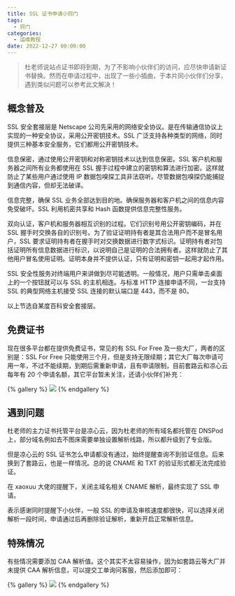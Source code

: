 ```yaml
---
title: SSL 证书申请小窍门
tags:
  - 窍门
categories:
  - 运维教程
date: 2022-12-27 00:00:00
---
```


> 杜老师说站点证书即将到期，为了不影响小伙伴们的访问，应尽快申请新证书替换。然而在申请过程中，出现了一些小插曲，于本片同小伙伴们分享，遇到类似问题可以参考此文解决！

<!-- more -->

## 概念普及

SSL 安全套接层是 Netscape 公司先采用的网络安全协议。是在传输通信协议上实现的一种安全协议，采用公开密钥技术。SSL 广泛支持各种类型的网络，同时提供三种基本安全服务，它们都用公开密钥技术。

信息保密，通过使用公开密钥和对称密钥技术以达到信息保密。SSL 客户机和服务器之间所有业务都使用在 SSL 握手过程中建立的密钥和算法进行加密。这样就防止了某些用户通过使用 IP 数据包嗅探工具非法窃听。尽管数据包嗅探仍能捕捉到通信内容，但却无法破译。

信息完整，确保 SSL 业务全部达到目的地。确保服务器和客户机之间的信息内容免受破坏。SSL 利用机密共享和 Hash 函数提供信息完整性服务。

双向认证，客户机和服务器相互识别的过程。它们识别号用公开密钥编码，并在 SSL 握手时交换各自的识别号。为了验证证明持有者是其合法用户而不是冒名用户，SSL 要求证明持有者在握手时对交换数据进行数字式标识。证明持有者对包括证明所有信息数据进行标识，以说明自己是证明的合法拥有者。这样就防止了其他用户冒名使用证明。证明本身并不提供认证，只有证明和密钥一起用才起作用。

SSL 安全性服务对终端用户来讲做到尽可能透明。一般情况，用户只需单击桌面上的一个按钮就可以与 SSL 的主机相连。与标准 HTTP 连接申请不同，一台支持 SSL 的典型网络主机接受 SSL 连接的默认端口是 443，而不是 80。

以上节选自某度百科安全套接层。

## 免费证书

现在很多平台都在提供免费证书，常见的有 SSL For Free 及一些大厂，两者的区别是：SSL For Free 只能使用三个月，但是支持无限续期；其它大厂每次申请可用一年，不过不能续期，到期后需重新申请，且有申请限制，目前套路云和凉心云每年有 20 个申请名额，其它平台暂未关注，还请小伙伴们补充：

{% gallery %}
![](https://cdn.dusays.com/2022/12/539-1.jpg)
{% endgallery %}

## 遇到问题

杜老师的主力证书托管平台是凉心云，因为杜老师的所有域名都托管在 DNSPod 上，部分域名例如去不图床需要单独设置解析线路，所以都升级到了专业版。

但是凉心云的 SSL 证书怎么申请都没有通过，始终提醒查询不到验证信息。后来换到了套路云，也是一样情况。总的说 CNAME 和 TXT 的验证形式都无法完成验证。

在 xaoxuu 大佬的提醒下，关闭主域名相关 CNAME 解析，最终实现了 SSL 申请。

表示感谢同时提醒下小伙伴，一般 SSL 的申请及审核速度都很快，可以选择关闭解析一段时间，申请通过后再删除验证解析，重新开启正常解析信息。

## 特殊情况

有些情况需要添加 CAA 解析值。这个其实不太容易操作，因为如套路云等大厂并未提供 CAA 解析信息，可以提交工单询问客服，然后添加即可：

{% gallery %}
![](https://cdn.dusays.com/2022/12/539-2.jpg)
{% endgallery %}
